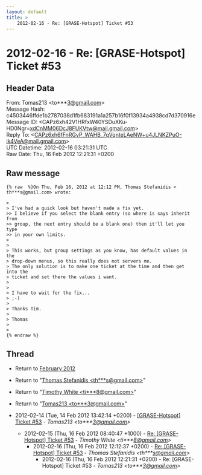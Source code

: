 ```yaml
---
layout: default
title: >
    2012-02-16 - Re: [GRASE-Hotspot] Ticket #53
---
```


# 2012-02-16 - Re: [GRASE-Hotspot] Ticket #53

## Header Data

From: Tomas213 \<to***3@gmail.com\><br>
Message Hash: c4503446ffde1b2787038d1fb683191a1a257b16f0f13934a4938cd7d370916e<br>
Message ID: \<CAPz6xh42V1HRfxW40YSDuXKu-HD0Ngr=xdCnMM06DcJ8FUKVtw@mail.gmail.com\><br>
Reply To: \<CAPz6xh6fFnRGvP_WAHB_7qVqnteLAeNW+u4JLNKZPuO-ik4VeA@mail.gmail.com\><br>
UTC Datetime: 2012-02-16 03:21:31 UTC<br>
Raw Date: Thu, 16 Feb 2012 12:21:31 +0200<br>

## Raw message

```
{% raw  %}On Thu, Feb 16, 2012 at 12:12 PM, Thomas Stefanidis <
th***s@gmail.com> wrote:

>
> I've had a quick look but haven't made a fix yet.
>> I believe if you select the blank entry (so where is says inherit from
>> group, the next entry should be a blank one) then it'll let you type
>> in your own limits.
>
>
> This works, but group settings as you know, has default values in the
> drop-down menus, so this really does not servers me.
> The only solution is to make one ticket at the time and then get into the
> ticket and set there the values i want.
>
>
> I have to wait for the fix...
> ;-)
>
> Thanks Tim.
>
> Thomas
>
>
{% endraw %}
```

## Thread

+ Return to [February 2012](/archive/2012/02)

+ Return to "[Thomas Stefanidis <th***s<span>@</span>gmail.com>](/authors/th___s_at_gmail_com)"
+ Return to "[Timothy White <ti***8<span>@</span>gmail.com>](/authors/ti___8_at_gmail_com)"
+ Return to "[Tomas213 <to***3<span>@</span>gmail.com>](/authors/to___3_at_gmail_com)"

+ 2012-02-14 (Tue, 14 Feb 2012 13:42:14 +0200) - [[GRASE-Hotspot] Ticket #53](/archive/2012/02/7d165d57f84a47b1a38af1d54e0bf529e43d97ba1ee1cf58fbd17e67736ba08e) - _Tomas213 \<to***3@gmail.com\>_
  + 2012-02-15 (Thu, 16 Feb 2012 08:40:47 +1000) - [Re: [GRASE-Hotspot] Ticket #53](/archive/2012/02/0c1664bea746592a98bbc4ca6f64b734402819a3a5e3d0d85072e60966cd6a06) - _Timothy White \<ti***8@gmail.com\>_
    + 2012-02-16 (Thu, 16 Feb 2012 12:12:37 +0200) - [Re: [GRASE-Hotspot] Ticket #53](/archive/2012/02/d772fe1028fe9e6f07c98ba12c1f6cfffc2dc4c911e10889a6a30a06c0f65288) - _Thomas Stefanidis \<th***s@gmail.com\>_
      + 2012-02-16 (Thu, 16 Feb 2012 12:21:31 +0200) - Re: [GRASE-Hotspot] Ticket #53 - _Tomas213 \<to***3@gmail.com\>_

